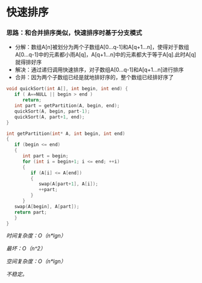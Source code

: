 # 快速排序

### 思路：和合并排序类似，快速排序时基于分支模式

* 分解：数组A\[n\]被划分为两个子数组A\[0...q-1\]和A\[q+1...n\]，使得对于数组A\[0...q-1\]中的元素都小雨A\[q\]，A\[q+1...n\]中的元素都大于等于A\[q\].此时A\[q\]就得排好序
* 解决：通过递归调用快速排序，对子数组A\[0...q-1\]和A\[q+1...n\]进行排序
* 合并：因为两个子数组已经是就地排好序的，整个数组已经排好序了

```cpp
void quickSort(int A[], int begin, int end) {
   if ( A==NULL || begin > end )
      return;
   int part = getPartition(A, begin, end);
   quickSort(A, begin, part-1);
   quickSort(A, part+1, end); 
}
```

```cpp
int getPartition(int* A, int begin, int end)
{
   if (begin <= end)
   {
      int part = begin;
      for (int i = begin+1; i <= end; ++i)
      {
         if (A[i] <= A[end])
         {
            swap(A[part+1], A[i]);
            ++part;     
         }  
      }
   swap(A[begin], A[part]);
   return part;
   }   
}
```

_时间复杂度：O（n\*lgn）_

_最坏：O（n^2）_

_空间复杂度：O（n\*lgn）_

_不稳定。_

